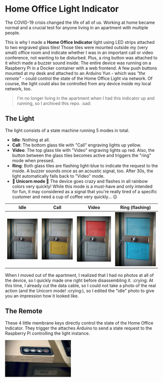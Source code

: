 # Home Office Light Indicator

The COVID-19 crisis changed the life of all of us. Working at home became normal
and a crucial test for anyone living in an apartment with multiple people.

This is why I made a **Home Office Indicator** light using LED strips attached to
two engraved glass tiles! Those tiles were mounted outside my (very small)
office room and indicate whether I was in an important call or video conference,
not wanting to be disturbed. Plus, a ring button was attached to it which made a
buzzer sound inside. The entire device was running on a Raspberry Pi in a Docker
container with a web frontend. A few push buttons mounted at my desk and
attached to an Arduino Yun - which was *"the remote"* - could control the state of the Home Office Light via network. Of course, the light could also be controlled from any device inside my local network, too.

> I'm no longer living in the apartment when I had this indicator up and
running, so I archived this repo. :sad:

## The Light

The light consists of a state machine running 5 modes in total.

- **Idle**: Nothing at all.
- **Call**: The bottom glass tile with "Call" engraving lights up yellow.
- **Video**: The top glass tile with "Video" engraving lights up red. Also, the button between the glass tiles becomes active and triggers the "ring" mode when pressed.
- **Ring**: Both glass tiles are flashing light-blue to indicate the request to the inside. A buzzer sounds once as an acoustic signal, too. After 30s, the light automatically falls back to "Video" mode.
- **:rainbow: Unicorn mode :unicorn:** The device goes crazy and flashes in all rainbow colors very quickly! While this mode is a must-have and only intended for fun, it may considered as a signal that you're really tired of a specific customer and need a cup of coffee very quickly... :wink:

|Idle|Call|Video|Ring (flashing)|
|---|---|---|---|
|![Idle](doc/light.jpg)|![Call](doc/light_call.jpg)|![Video](doc/light_video.jpg)|![Ring](doc/light_ring.jpg)|

When I moved out of the apartment, I realized that I had no photos at all of the
device, so I quickly made one right before disassembling it. :crying: At this
time, I already cut the data cable, so I could not take a photo of the real
action (and the Unicorn mode! :crying:), so I edited the "idle" photo to give
you an impression how it looked like.

## The Remote

These 4 little membrane keys directly control the state of the Home Office Indicator. They trigger the attaches Arduino to send a state request to the Raspberry Pi controlling the light instance.

![!Remote](doc/remote.jpg)

